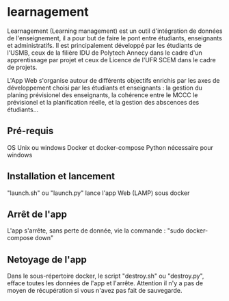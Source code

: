 # learnagement
Learnagement (Learning management) est un outil d'intégration de données de l'enseignement, il a pour but de faire le pont entre étudiants, enseignants et administratifs. Il est principalement développé par les étudiants de l'USMB, ceux de la filière IDU de Polytech Annecy dans le cadre d'un apprentissage par projet et ceux de Licence de l'UFR SCEM dans le cadre de projets. 

L'App Web s'organise autour de différents objectifs enrichis par les axes de développement choisi par les étudiants et enseignants : la gestion du planing prévisionel des enseignants, la cohérence entre le MCCC le prévisionel et la planification réelle, et la gestion des abscences des étudiants...

## Pré-requis
OS Unix ou windows
Docker et docker-compose
Python nécessaire pour windows

## Installation et lancement

"launch.sh" ou "launch.py" lance l'app Web (LAMP) sous docker

## Arrêt de l'app

L'app s'arrête, sans perte de donnée, vie la commande : "sudo docker-compose down"

## Netoyage de l'app

Dans le sous-répertoire docker, le script "destroy.sh" ou "destroy.py", efface toutes les données de l'app et l'arrête. Attention il n'y a pas de moyen de récupération si vous n'avez pas fait de sauvegarde.


